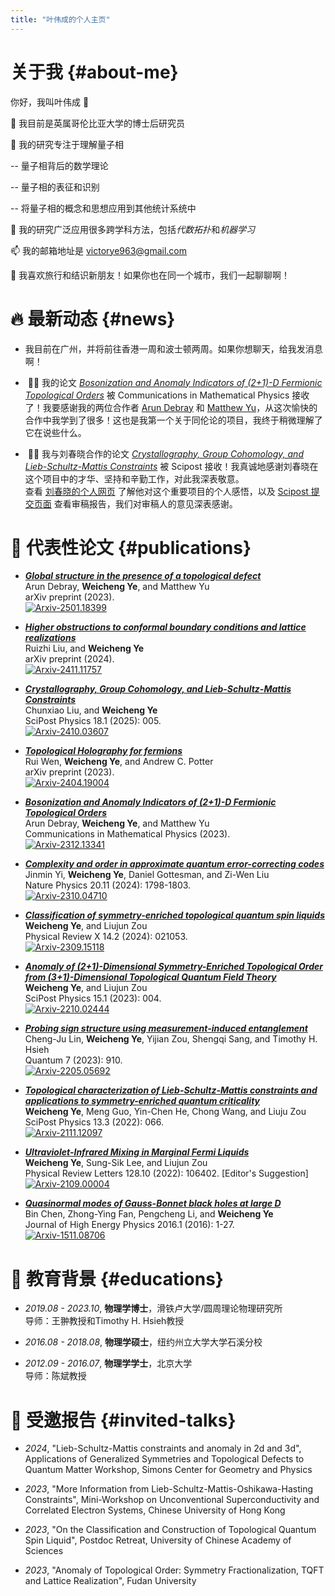```yaml
---
title: "叶伟成的个人主页"
---
```


# 关于我 {#about-me}

你好，我叫叶伟成 👋

🔭 我目前是英属哥伦比亚大学的博士后研究员

👀 我的研究专注于理解量子相

-- 量子相背后的数学理论

-- 量子相的表征和识别

-- 将量子相的概念和思想应用到其他统计系统中

🤔 我的研究广泛应用很多跨学科方法，包括*代数拓扑*和*机器学习*

📫 我的邮箱地址是 victorye963@gmail.com

💬 我喜欢旅行和结识新朋友！如果你也在同一个城市，我们一起聊聊啊！

# 🔥 最新动态 {#news}
- 我目前在广州，并将前往香港一周和波士顿两周。如果你想聊天，给我发消息啊！

- &nbsp;🎉🎉 我的论文 <a href='https://arxiv.org/abs/2312.13341'><em>Bosonization and Anomaly Indicators of (2+1)-D Fermionic Topological Orders</em></a> 被 Communications in Mathematical Physics 接收了！我要感谢我的两位合作者 <a href='https://adebray.github.io'>Arun Debray</a> 和 <a href='https://www.maths.ox.ac.uk/people/matthew.yu'>Matthew Yu</a>，从这次愉快的合作中我学到了很多！这也是我第一个关于同伦论的项目，我终于稍微理解了它在说些什么。

- &nbsp;🎉🎉 我与刘春晓合作的论文 <a href='https://arxiv.org/abs/2410.03607v2'><em>Crystallography, Group Cohomology, and Lieb-Schultz-Mattis Constraints</em></a> 被 Scipost 接收！我真诚地感谢刘春晓在这个项目中的才华、坚持和辛勤工作，对此我深表敬意。<br/>查看 <a href='https://chxliu.github.io/'>刘春晓的个人网页</a> 了解他对这个重要项目的个人感悟，以及 <a href='https://scipost.org/submissions/2410.03607v2/'>Scipost 提交页面</a> 查看审稿报告，我们对审稿人的意见深表感谢。

# 📝 代表性论文 {#publications}

- ***[Global structure in the presence of a topological defect](https://arxiv.org/abs/2501.18399)*** <br>
  Arun Debray, **Weicheng Ye**, and Matthew Yu <br>
  arXiv preprint (2023). <br>
  <a href="https://arxiv.org/abs/2501.18399" class="no-trailing-icon"><img src="https://img.shields.io/badge/arXiv-2501.18399-b31b1b.svg?style=flat-square" alt="Arxiv-2501.18399"/></a>

- ***[Higher obstructions to conformal boundary conditions and lattice realizations](https://arxiv.org/abs/2411.11757)*** <br>
  Ruizhi Liu, and **Weicheng Ye** <br>
  arXiv preprint (2024). <br>
  <a href="https://arxiv.org/abs/2411.11757" class="no-trailing-icon"><img src="https://img.shields.io/badge/arXiv-2411.11757-b31b1b.svg?style=flat-square" alt="Arxiv-2411.11757"/></a>

- ***[Crystallography, Group Cohomology, and Lieb-Schultz-Mattis Constraints](https://doi.org/10.21468/SciPostPhys.18.5.161)*** <br>
  Chunxiao Liu, and **Weicheng Ye** <br>
  SciPost Physics 18.1 (2025): 005. <br>
  <a href="https://arxiv.org/abs/2410.03607" class="no-trailing-icon"><img src="https://img.shields.io/badge/arXiv-2410.03607-b31b1b.svg?style=flat-square" alt="Arxiv-2410.03607"/></a>

- ***[Topological Holography for fermions](https://arxiv.org/abs/2404.19004)*** <br>
  Rui Wen, **Weicheng Ye**, and Andrew C. Potter <br>
  arXiv preprint (2023). <br>
  <a href="https://arxiv.org/abs/2404.19004" class="no-trailing-icon"><img src="https://img.shields.io/badge/arXiv-2404.19004-b31b1b.svg?style=flat-square" alt="Arxiv-2404.19004"/></a>

- ***[Bosonization and Anomaly Indicators of (2+1)-D Fermionic Topological Orders](https://arxiv.org/abs/2312.13341)*** <br>
  Arun Debray, **Weicheng Ye**, and Matthew Yu <br>
  Communications in Mathematical Physics (2023). <br>
  <a href="https://arxiv.org/abs/2312.13341" class="no-trailing-icon"><img src="https://img.shields.io/badge/arXiv-2312.13341-b31b1b.svg?style=flat-square" alt="Arxiv-2312.13341"/></a>

- ***[Complexity and order in approximate quantum error-correcting codes](https://doi.org/10.1038/s41567-024-02621-x)*** <br>
  Jinmin Yi, **Weicheng Ye**, Daniel Gottesman, and Zi-Wen Liu <br>
  Nature Physics 20.11 (2024): 1798-1803. <br>
  <a href="https://arxiv.org/abs/2310.04710" class="no-trailing-icon"><img src="https://img.shields.io/badge/arXiv-2310.04710-b31b1b.svg?style=flat-square" alt="Arxiv-2310.04710"/></a>

- ***[Classification of symmetry-enriched topological quantum spin liquids](https://doi.org/10.1103/PhysRevX.14.021053)*** <br>
  **Weicheng Ye**, and Liujun Zou <br>
  Physical Review X 14.2 (2024): 021053. <br>
  <a href="https://arxiv.org/abs/2309.15118" class="no-trailing-icon"><img src="https://img.shields.io/badge/arXiv-2309.15118-b31b1b.svg?style=flat-square" alt="Arxiv-2309.15118"/></a>

- ***[Anomaly of (2+1)-Dimensional Symmetry-Enriched Topological Order from (3+1)-Dimensional Topological Quantum Field Theory](https://doi.org/10.21468/SciPostPhys.15.1.004)*** <br>
  **Weicheng Ye**, and Liujun Zou <br>
  SciPost Physics 15.1 (2023): 004. <br>
  <a href="https://arxiv.org/abs/2210.02444" class="no-trailing-icon"><img src="https://img.shields.io/badge/arXiv-2210.02444-b31b1b.svg?style=flat-square" alt="Arxiv-2210.02444"/></a>

- ***[Probing sign structure using measurement-induced entanglement](https://doi.org/10.22331/q-2023-02-02-910)*** <br>
  Cheng-Ju Lin, **Weicheng Ye**, Yijian Zou, Shengqi Sang, and Timothy H. Hsieh <br>
  Quantum 7 (2023): 910. <br>
  <a href="https://arxiv.org/abs/2205.05692" class="no-trailing-icon"><img src="https://img.shields.io/badge/arXiv-2205.05692-b31b1b.svg?style=flat-square" alt="Arxiv-2205.05692"/></a>

- ***[Topological characterization of Lieb-Schultz-Mattis constraints and applications to symmetry-enriched quantum criticality](https://doi.org/10.21468/SciPostPhys.13.3.066)*** <br>
  **Weicheng Ye**, Meng Guo, Yin-Chen He, Chong Wang, and Liuju Zou <br>
  SciPost Physics 13.3 (2022): 066. <br>
  <a href="https://arxiv.org/abs/2111.12097" class="no-trailing-icon"><img src="https://img.shields.io/badge/arXiv-2111.12097-b31b1b.svg?style=flat-square" alt="Arxiv-2111.12097"/></a>

- ***[Ultraviolet-Infrared Mixing in Marginal Fermi Liquids](https://doi.org/10.1103/PhysRevLett.128.106402)*** <br>
  **Weicheng Ye**, Sung-Sik Lee, and Liujun Zou <br>
  Physical Review Letters 128.10 (2022): 106402. [Editor's Suggestion] <br>
  <a href="https://arxiv.org/abs/2109.00004" class="no-trailing-icon"><img src="https://img.shields.io/badge/arXiv-2109.00004-b31b1b.svg?style=flat-square" alt="Arxiv-2109.00004"/></a>

- ***[Quasinormal modes of Gauss-Bonnet black holes at large D](https://doi.org/10.1007/JHEP01%282016%29085)*** <br>
  Bin Chen, Zhong-Ying Fan, Pengcheng Li, and **Weicheng Ye** <br>
  Journal of High Energy Physics 2016.1 (2016): 1-27. <br>
  <a href="https://arxiv.org/abs/1511.08706" class="no-trailing-icon"><img src="https://img.shields.io/badge/arXiv-1511.08706-b31b1b.svg?style=flat-square" alt="Arxiv-1511.08706"/></a>

# 📖 教育背景 {#educations}
- *2019.08 - 2023.10*, **物理学博士**，滑铁卢大学/圆周理论物理研究所 <br>
  导师：王翀教授和Timothy H. Hsieh教授

- *2016.08 - 2018.08*, **物理学硕士**，纽约州立大学大学石溪分校

- *2012.09 - 2016.07*, **物理学学士**，北京大学 <br>
  导师：陈斌教授

# 💬 受邀报告 {#invited-talks}
- *2024*, "Lieb-Schultz-Mattis constraints and anomaly in 2d and 3d", Applications of Generalized Symmetries and Topological Defects to Quantum Matter Workshop, Simons Center for Geometry and Physics

- *2023*, "More Information from Lieb-Schultz-Mattis-Oshikawa-Hasting Constraints", Mini-Workshop on Unconventional Superconductivity and Correlated Electron Systems, Chinese University of Hong Kong

- *2023*, "On the Classification and Construction of Topological Quantum Spin Liquid", Postdoc Retreat, University of Chinese Academy of Sciences

- *2023*, "Anomaly of Topological Order: Symmetry Fractionalization, TQFT and Lattice Realization", Fudan University